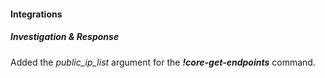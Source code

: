 
#### Integrations

##### Investigation & Response

Added the *public_ip_list* argument for the ***!core-get-endpoints*** command.
